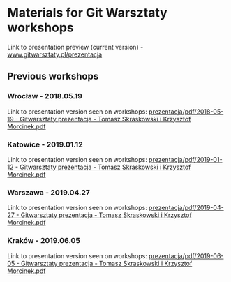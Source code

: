 # Materials for Git Warsztaty workshops

Link to presentation preview (current version) - www.gitwarsztaty.pl/prezentacja

## Previous workshops

### Wrocław - 2018.05.19
Link to presentation version seen on workshops: [prezentacja/pdf/2018-05-19 - Gitwarsztaty prezentacja - Tomasz Skraskowski i Krzysztof Morcinek.pdf](https://github.com/tometchy/git-dev-warsztaty-presentation/blob/master/prezentacja/pdf/2018-05-19%20-%20Gitwarsztaty%20prezentacja%20-%20Tomasz%20Skraskowski%20i%20Krzysztof%20Morcinek.pdf)

### Katowice - 2019.01.12
Link to presentation version seen on workshops: [prezentacja/pdf/2019-01-12 - Gitwarsztaty prezentacja - Tomasz Skraskowski i Krzysztof Morcinek.pdf](https://github.com/tometchy/git-dev-warsztaty-presentation/blob/master/prezentacja/pdf/2019-01-12%20-%20Gitwarsztaty%20prezentacja%20-%20Tomasz%20Skraskowski%20i%20Krzysztof%20Morcinek.pdf)

### Warszawa - 2019.04.27
Link to presentation version seen on workshops: [prezentacja/pdf/2019-04-27 - Gitwarsztaty prezentacja - Tomasz Skraskowski i Krzysztof Morcinek.pdf](https://github.com/tometchy/git-dev-warsztaty-presentation/blob/master/prezentacja/pdf/2019-04-27%20-%20Gitwarsztaty%20prezentacja%20-%20Tomasz%20Skraskowski%20i%20Krzysztof%20Morcinek.pdf)

### Kraków - 2019.06.05
Link to presentation version seen on workshops: [prezentacja/pdf/2019-06-05 - Gitwarsztaty prezentacja - Tomasz Skraskowski i Krzysztof Morcinek.pdf](https://github.com/tometchy/git-dev-warsztaty-presentation/blob/master/prezentacja/pdf/2019-06-05%20-%20Gitwarsztaty%20prezentacja%20-%20Tomasz%20Skraskowski%20i%20Krzysztof%20Morcinek.pdf)